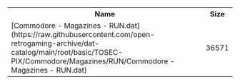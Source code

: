 <table>
<tr><th>Name</th><th>Size</th></tr>
<tr><td>
[Commodore - Magazines - RUN.dat](https://raw.githubusercontent.com/open-retrogaming-archive/dat-catalog/main/root/basic/TOSEC-PIX/Commodore/Magazines/RUN/Commodore - Magazines - RUN.dat)
</td><td>36571</td></tr>
</table>
